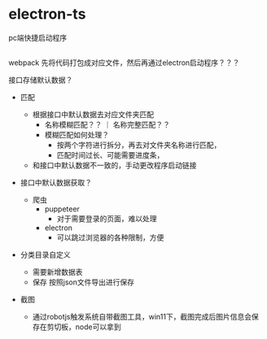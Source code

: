 # electron-ts
pc端快捷启动程序


## 
webpack 先将代码打包成对应文件，然后再通过electron启动程序？？？

接口存储默认数据？
  - 匹配
    - 根据接口中默认数据去对应文件夹匹配
      - 名称模糊匹配？？ ｜ 名称完整匹配？？
      - 模糊匹配如何处理？
        - 按两个字符进行拆分，再去对文件夹名称进行匹配，
        - 匹配时间过长、可能需要进度条，
    - 和接口中默认数据不一致的，手动更改程序启动链接

- 接口中默认数据获取？
  - 爬虫
    - puppeteer
      - 对于需要登录的页面，难以处理
    - electron
      - 可以跳过浏览器的各种限制，方便

- 分类目录自定义
   - 需要新增数据表
   - 保存 按照json文件导出进行保存

- 截图
  - 通过robotjs触发系统自带截图工具，win11下，截图完成后图片信息会保存在剪切板，node可以拿到